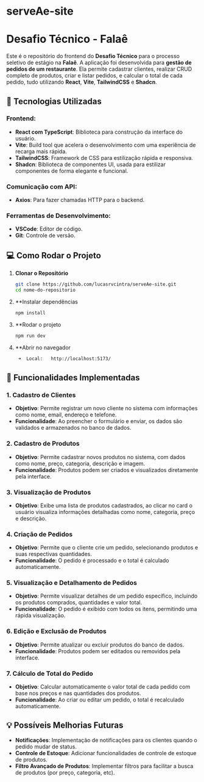 # serveAe-site
# Desafio Técnico - Falaê

Este é o repositório do frontend do **Desafio Técnico** para o processo seletivo de estágio na **Falaê**. A aplicação foi desenvolvida para **gestão de pedidos de um restaurante**. Ela permite cadastrar clientes, realizar CRUD completo de produtos, criar e listar pedidos, e calcular o total de cada pedido, tudo utilizando **React**, **Vite**, **TailwindCSS** e **Shadcn**.

## 🚀 Tecnologias Utilizadas

### **Frontend**:
- **React com TypeScript**: Biblioteca para construção da interface do usuário.
- **Vite**: Build tool que acelera o desenvolvimento com uma experiência de recarga mais rápida.
- **TailwindCSS**: Framework de CSS para estilização rápida e responsiva.
- **Shadcn**: Biblioteca de componentes UI, usada para estilizar componentes de forma elegante e funcional.

### **Comunicação com API**:
- **Axios**: Para fazer chamadas HTTP para o backend.

### **Ferramentas de Desenvolvimento**:
- **VSCode**: Editor de código.
- **Git**: Controle de versão.

## 💻 Como Rodar o Projeto

1. **Clonar o Repositório**
   ```bash
   git clone https://github.com/lucasrvcintra/serveAe-site.git
   cd nome-do-repositorio
2. **Instalar dependências
   ```bash
   npm install
3. **Rodar o projeto
   ```bash
   npm run dev
3. **Abrir no navegador
   ```bash
    ➜  Local:   http://localhost:5173/
## 📝 Funcionalidades Implementadas

### 1. Cadastro de Clientes
- **Objetivo**: Permite registrar um novo cliente no sistema com informações como nome, email, endereço e telefone.
- **Funcionalidade**: Ao preencher o formulário e enviar, os dados são validados e armazenados no banco de dados.

### 2. Cadastro de Produtos
- **Objetivo**: Permite cadastrar novos produtos no sistema, com dados como nome, preço, categoria, descrição e imagem.
- **Funcionalidade**: Produtos podem ser criados e visualizados diretamente pela interface.

### 3. Visualização de Produtos
- **Objetivo**: Exibe uma lista de produtos cadastrados, ao clicar no card o usuário visualiza informações detalhadas como nome, categoria, preço e descrição.

### 4. Criação de Pedidos
- **Objetivo**: Permite que o cliente crie um pedido, selecionando produtos e suas respectivas quantidades.
- **Funcionalidade**: O pedido é processado e o total é calculado automaticamente.

### 5. Visualização e Detalhamento de Pedidos
- **Objetivo**: Permite visualizar detalhes de um pedido específico, incluindo os produtos comprados, quantidades e valor total.
- **Funcionalidade**: O pedido é exibido com todos os itens, permitindo uma rápida visualização.

### 6. Edição e Exclusão de Produtos
- **Objetivo**: Permite atualizar ou excluir produtos do banco de dados.
- **Funcionalidade**: Produtos podem ser editados ou removidos pela interface.

### 7. Cálculo de Total do Pedido
- **Objetivo**: Calcular automaticamente o valor total de cada pedido com base nos preços e nas quantidades dos produtos.
- **Funcionalidade**: Ao criar ou editar um pedido, o total é recalculado automaticamente.

## 💡 Possíveis Melhorias Futuras
- **Notificações**: Implementação de notificações para os clientes quando o pedido mudar de status.
- **Controle de Estoque**: Adicionar funcionalidades de controle de estoque de produtos.
- **Filtro Avançado de Produtos**: Implementar filtros para facilitar a busca de produtos (por preço, categoria, etc).
